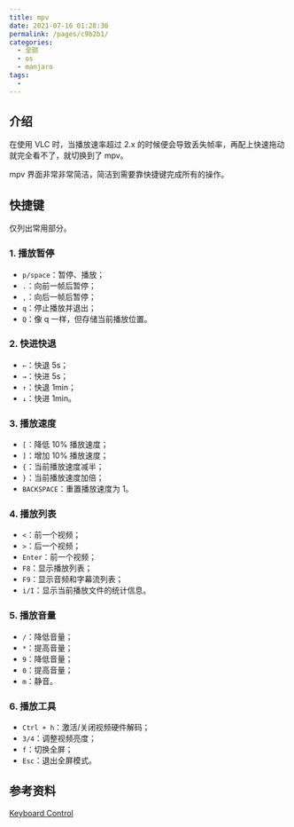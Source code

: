 ```yaml
---
title: mpv
date: 2021-07-16 01:28:36
permalink: /pages/c9b2b1/
categories: 
  - 全部
  - os
  - manjaro
tags: 
  - 
---
```


## 介绍

在使用 VLC 时，当播放速率超过 2.x 的时候便会导致丢失帧率，再配上快速拖动就完全看不了，就切换到了 mpv。

mpv 界面非常非常简洁，简洁到需要靠快捷键完成所有的操作。



## 快捷键

仅列出常用部分。

### 1. 播放暂停

+ `p/space`：暂停、播放；
+ `.`：向前一帧后暂停；
+ `,`：向后一帧后暂停；
+ `q`：停止播放并退出；
+ `Q`：像 q 一样，但存储当前播放位置。

### 2. 快进快退

+ `←`：快退 5s；
+ `→`：快进 5s；
+ `↑`：快退 1min；
+ `↓`：快进 1min。

### 3. 播放速度

+ `[`：降低 10% 播放速度；
+ `]`：增加 10% 播放速度；
+ `{`：当前播放速度减半；
+ `}`：当前播放速度加倍；
+ `BACKSPACE`：重置播放速度为 1。

### 4. 播放列表

+ `<`：前一个视频；
+ `>`：后一个视频；
+ `Enter`：前一个视频；
+ `F8`：显示播放列表；
+ `F9`：显示音频和字幕流列表；
+ `i/I`：显示当前播放文件的统计信息。

### 5. 播放音量

+ `/`：降低音量；
+ `*`：提高音量；
+ `9`：降低音量；
+ `0`：提高音量；
+ `m`：静音。

### 6. 播放工具

+ `Ctrl + h`：激活/关闭视频硬件解码；
+ `3/4`：调整视频亮度；
+ `f`：切换全屏；
+ `Esc`：退出全屏模式。



## 参考资料

[Keyboard Control](https://mpv.io/manual/master/#keyboard-control)